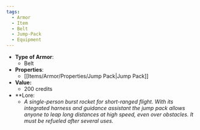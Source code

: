 ```yaml
---
tags:
  - Armor
  - Item
  - Belt
  - Jump-Pack
  - Equipment
---
```

- __Type of Armor__:
	* Belt
- __Properties__:
	* [[Items/Armor/Properties/Jump Pack|Jump Pack]]
- **Value:**
	- 200 credits
- **Lore:
	- *A single-person burst rocket for short-ranged flight. With its integrated harness and guidance assistant the jump pack allows anyone to leap long distances at high speed, even over obstacles. It must be refueled after several uses.*

